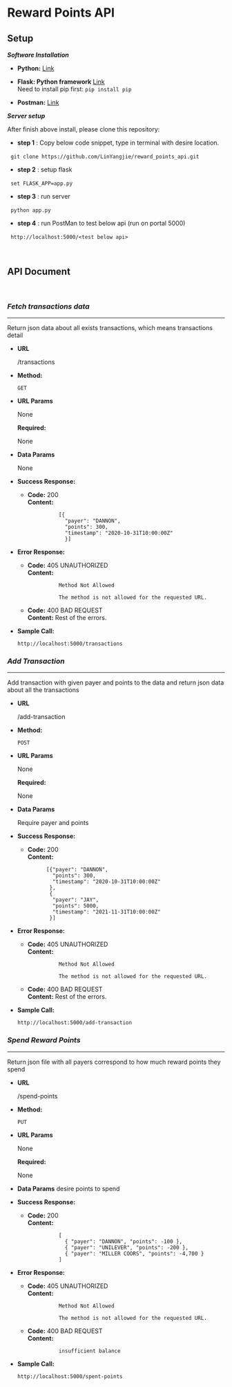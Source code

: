 # Reward Points API

## **Setup**

***Software Installation***
  - **Python:** [Link](https://www.python.org/downloads/)
  - **Flask: Python framework** [Link](https://pypi.org/project/Flask/)<br />
  Need to install pip first: `pip install pip`
     
  - **Postman:** [Link](https://www.postman.com/downloads/)

***Server setup***
  
  After finish above install, please clone this repository:

  - **step 1** : Copy below code snippet, type in terminal with desire location.
  
  &nbsp; `git clone https://github.com/LinYangjie/reward_points_api.git`

  - **step 2** : setup flask
  
  &nbsp; `set FLASK_APP=app.py`
  
  - **step 3** : run server

  &nbsp; `python app.py` 

  - **step 4** : run PostMan to test below api (run on portal 5000)
  
  &nbsp; `http://localhost:5000/<test below api>`
   
</br> 

## **API Document**

</br>

### ***Fetch transactions data***
___

  Return json data about all exists transactions,
  which means transactions detail

* **URL**

  /transactions

* **Method:**

  `GET` 
  
*  **URL Params**

   None

   **Required:**
 
   None

* **Data Params**

  None

* **Success Response:**

  * **Code:** 200 <br />
    **Content:**  

                  [{
                    "payer": "DANNON",
                    "points": 300, 
                    "timestamp": "2020-10-31T10:00:00Z"
                    }]  
 
* **Error Response:**


  * **Code:** 405 UNAUTHORIZED <br />
    **Content:** 
                  
                  Method Not Allowed

                  The method is not allowed for the requested URL.
  
  * **Code:** 400 BAD REQUEST <br />
    **Content:**  Rest of the errors.



* **Sample Call:**

  `http://localhost:5000/transactions`


 ### ***Add Transaction***
___
  Add transaction with given payer and points to the data and
  return json data about all the transactions

* **URL**

  /add-transaction

* **Method:**

  `POST` 
  
*  **URL Params**

   None

   **Required:**
 
   None

* **Data Params**

  Require payer and points

* **Success Response:**

  * **Code:** 200 <br />
    **Content:**  
                
              [{"payer": "DANNON",
                "points": 300, 
                "timestamp": "2020-10-31T10:00:00Z"
               },
               {
                "payer": "JAY",
                "points": 5000, 
                "timestamp": "2021-11-31T10:00:00Z"
               }] 
      
 
* **Error Response:**


  * **Code:** 405 UNAUTHORIZED <br />
    **Content:** 
                  
                  Method Not Allowed

                  The method is not allowed for the requested URL.
  
  * **Code:** 400 BAD REQUEST <br />
    **Content:** Rest of the errors.


* **Sample Call:**

  `http://localhost:5000/add-transaction`


 ### ***Spend Reward Points***
___
  Return json file with all payers correspond to how much reward points they spend

* **URL**

  /spend-points

* **Method:**

  `PUT` 
  
*  **URL Params**

   None

   **Required:**
 
   None

* **Data Params**
  desire points to spend

* **Success Response:**

  * **Code:** 200 <br />
    **Content:**  
                  
                  [
                    { "payer": "DANNON", "points": -100 },
                    { "payer": "UNILEVER", "points": -200 },
                    { "payer": "MILLER COORS", "points": -4,700 }
                  ] 
 
* **Error Response:**


  * **Code:** 405 UNAUTHORIZED <br />
    **Content:** 
                  
                  Method Not Allowed

                  The method is not allowed for the requested URL.
  
  * **Code:** 400 BAD REQUEST <br />
    **Content:** 
                  
                  insufficient balance
                  



* **Sample Call:**

  `http://localhost:5000/spent-points`


